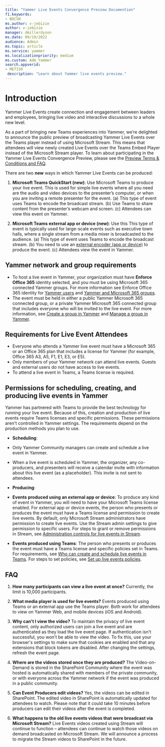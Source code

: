 ```yaml
---
title: "Yammer Live Events Convergence Preview Documention"
f1.keywords:
- NOCSH
ms.author: v-jebizie
author: v-jebizie
manager: dmillerdyson
ms.date: 09/19/2022
audience: Admin
ms.topic: article
ms.service: yammer
ms.localizationpriority: medium
ms.custom: Adm_Yammer
search.appverid:
- MET150
 description: "Learn about Yammer live events preview."
---
```


# Introduction 
Yammer Live Events create connection and engagement between leaders and employees, bringing live video and interactive discussions to a whole new level.

As a part of bringing new Teams experiences into Yammer, we’re delighted to announce the public preview of broadcasting Yammer Live Events over the Teams player instead of using Microsoft Stream. This means that attendees will view newly created Live Events over the Teams Embed Player instead of the Microsoft Stream player. To learn about participating in the Yammer Live Events Convergence Preview, please see the [Preview Terms & Conditions and FAQ](https://microsoft.sharepoint-df.com/:w:/t/moderatedqainteamspoweredbyyammer/EcuX4_rPu3pCgzqEoUzLm5QBHSKvmsRt4h8_L2PzsXXYeQ?e=Y0DsTy).

There are two **new** ways in which Yammer Live Events can be produced: 
1.	**Microsoft Teams QuickStart (new)**: Use Microsoft Teams to produce your live event. This is used for simple live events where all you need are the audio and video devices to the presenter’s computer, or when you are inviting a remote presenter for the event.
(a) This type of event uses Teams to encode the broadcast stream.
(b)	Use Teams to share content from the presenter’s webcam and screen.
(c)	Attendees can view this event on Yammer.

2.	**Microsoft Teams external app or device (new)**: Use this This type of event is typically used for large-scale events such as executive town halls, where a single stream from a media mixer is broadcasted to the audience.
(a)	This type of event uses Teams to encode the broadcast stream.
(b)	You need to use an [external encoder (app or device)](/stream/live-encoder-setup) to produce the event.
(c) Attendees view the event in Yammer.

## Yammer network and group requirements
* To host a live event in Yammer, your organization must have **Enforce Office 365** identity selected, and you must be using Microsoft 365 connected Yammer groups. For more information see Enforce Office 365 identity for [Yammer users](/yammer/configure-your-yammer-network/enforce-office-365-identity) and [Yammer and Microsoft 365 groups](/yammer/manage-yammer-groups/yammer-and-office-365-groups).
* The event must be held in either a public Yammer Microsoft 365 connected group, or a private Yammer Microsoft 365 connected group that includes everyone who will be invited to the live event. For more information, see [Create a group in Yammer](https://support.office.com/article/create-a-group-in-yammer-b407af4f-9a58-4b12-b43e-afbb1b07c889) and [Manage a group in Yammer](https://support.office.com/article/manage-a-group-in-yammer-6e05c6d6-5548-4c88-89cd-e6757a514ef2).

## Requirements for Live Event Attendees
*	Everyone who attends a Yammer live event must have a Microsoft 365 or an Office 365 plan that includes a license for Yammer (for example, Office 365 A3, A5, F1, E1, E3, or E5).
*	Only members of your Yammer network can attend live events. Guests and external users do not have access to live events.
*	To attend a live event in Teams, a Teams license is required.
 
## Permissions for scheduling, creating, and producing live events in Yammer
Yammer has partnered with Teams to provide the best technology for running your live event. Because of this, creation and production of live events require Teams licenses and specific permissions. These permissions aren't controlled in Yammer settings. The requirements depend on the production methods you plan to use.

*	**Scheduling**:
*	Only Yammer Community managers can create and schedule a live event in Yammer.
*	When a live event is scheduled in Yammer, the organizer, any co-producers, and presenters will receive a calendar invite with information about this live event (as a placeholder). This invite is not sent to attendees.

*	**Producing**:
  *	**Events produced using an external app or device**: To produce any kind of event in Yammer, you will need to have your Microsoft Teams license enabled. For external app or device events, the person who presents or produces the event must have a Teams license and permission to create live events. By default, only Microsoft Stream administrators have permission to create live events. Use the Stream admin settings to give permission to specific users. For steps to grant or remove permissions in Stream, see [Administration controls for live events in Stream](/stream/live-event-administration).

  * **Events produced using Teams**: The person who presents or produces the event must have a Teams license and specific policies set in Teams. For requirements, see [Who can create and schedule live events in Teams](/microsoftteams/teams-live-events/plan-for-teams-live-events#who-can-create-and-schedule-live-events). For steps to set policies, see [Set up live events policies](/microsoftteams/teams-live-events/set-up-for-teams-live-events#step-3-set-up-live-events-policies).

## FAQ
1.	**How many participants can view a live event at once?** 
Currently, the limit is 10,000 participants. 

2.	**What media player is used for live events?** 
Events produced using Teams or an external app use the Teams player. Both work for attendees to view on Yammer Web, and mobile devices (iOS and Android).

3.	**Why can't I view the video?**
To maintain the privacy of live event content, only authorized users can join a live event and are authenticated as they load the live event page. If authentication isn't successful, you won't be able to view the video. To fix this, use your browser's settings to make sure that cookies are enabled and that any extensions that block tokens are disabled. After changing the settings, refresh the event page.

4.	**Where are the videos stored once they are produced?**
The Video-on-Demand is stored in the SharePoint Community where the event was hosted is automatically shared with members of the private community, or with everyone across the Yammer network if the event was produced in a public community.

5.	**Can Event Producers edit videos?**
Yes, the videos can be edited in SharePoint. The edited video in SharePoint is automatically 	updated for attendees to watch. Please note that it could take 10 minutes before producers can 	edit their videos after the event is completed. 

6.	**What happens to the old live events videos that were broadcast via Microsoft Stream?**
Live Events videos created using Stream will continue to function – attendees can continue to watch those videos on demand broadcasted on Microsoft Stream. We will announce a process to migrate the Stream videos to SharePoint in the future.



